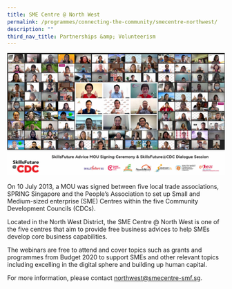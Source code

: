 ```yaml
---
title: SME Centre @ North West
permalink: /programmes/connecting-the-community/smecentre-northwest/
description: ""
third_nav_title: Partnerships &amp; Volunteerism
---
```

![](/images/Programmes/Partnership%20&amp;%20Volunteerism/SFA%20MOU%20Signing%20Group%20Photo.jpg)

On 10 July 2013, a MOU was signed between five local trade associations, SPRING Singapore and the People’s Association to set up Small and Medium-sized enterprise (SME) Centres within the five Community Development Councils (CDCs). 

Located in the North West District, the SME Centre @ North West is one of the five centres that aim to provide free business advices to help SMEs develop core business capabilities.

The webinars are free to attend and cover topics such as grants and programmes from Budget 2020 to support SMEs and other relevant topics including excelling in the digital sphere and building up human capital.

For more information, please contact&nbsp;[northwest@smecentre-smf.sg](mailto:northwest@smecentre-smf.sg).